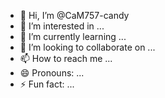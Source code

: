 - 👋 Hi, I’m @CaM757-candy
- 👀 I’m interested in ...
- 🌱 I’m currently learning ...
- 💞️ I’m looking to collaborate on ...
- 📫 How to reach me ...
- 😄 Pronouns: ...
- ⚡ Fun fact: ...

<!---
CaM757-candy/CaM757-candy is a ✨ special ✨ repository because its `README.md` (this file) appears on your GitHub profile.
You can click the Preview link to take a look at your changes.
--->
